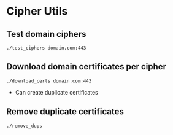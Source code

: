 # Cipher Utils

## Test domain ciphers
```
./test_ciphers domain.com:443
```

## Download domain certificates per cipher
```
./download_certs domain.com:443
```
* Can create duplicate certificates

## Remove duplicate certificates
```
./remove_dups
```